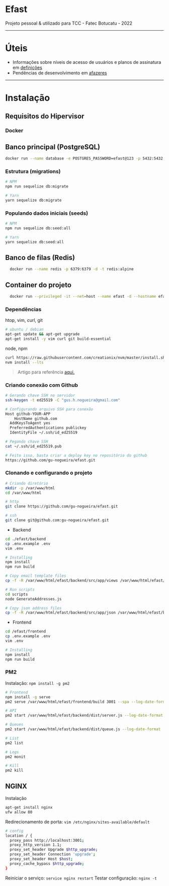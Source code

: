 # Efast

Projeto pessoal & utilizado para TCC - Fatec Botucatu - 2022

---

# Úteis

- Informações sobre níveis de acesso de usuários e planos de assinatura em [definições](DEFINITIONS.md)
- Pendências de desenvolvimento em [afazeres](TODO.md)

---

# Instalação

## Requisitos do Hipervisor

### Docker

###

## Banco principal (PostgreSQL)

```bash
docker run --name database -e POSTGRES_PASSWORD=efast@123 -p 5432:5432 -d postgres
```

### Estrutura (migrations)

```bash
# NPM
npm run sequelize db:migrate

# Yarn
yarn sequelize db:migrate
```

### Populando dados iniciais (seeds)

```bash
# NPM
npm run sequelize db:seed:all

# Yarn
yarn sequelize db:seed:all
```

## Banco de filas (Redis)

```bash
  docker run --name redis -p 6379:6379 -d -t redis:alpine
```

## Container do projeto

```bash
  docker run --privileged -it --net=host --name efast -d --hostname efast ubuntu:20.04
```

### Dependências

htop, vim, curl, git

```bash
# ubuntu / debian
apt-get update && apt-get upgrade
apt-get install -y vim curl git build-essential
```

node, npm

```bash
curl https://raw.githubusercontent.com/creationix/nvm/master/install.sh | bash
nvm install --lts
```

> Artigo para referência [aqui.](https://dylancastillo.co/how-to-use-github-deploy-keys/#:~:text=Create%20a%20Deploy%20Key%20on%20GitHub,-First%2C%20copy%20the&text=Click%20on%20Settings%2C%20select%20Deploy,click%20on%20Add%20deploy%20key.&text=Copy%20the%20key%20in%20the,repository%20using%20the%20deploy%20key.)

### Criando conexão com Github

```bash
# Gerando chave SSH no servidor
ssh-keygen -t ed25519 -C "gus.h.nogueira@gmail.com"

# Configurando arquivo SSH para conexão
Host github-YOUR-APP
	HostName github.com
  AddKeysToAgent yes
  PreferredAuthentications publickey
  IdentityFile ~/.ssh/id_ed25519

# Pegando chave SSH
cat ~/.ssh/id_ed25519.pub

# Feito isso, basta criar a deploy key no repositório do github
https://github.com/gu-nogueira/efast.git
```

### Clonando e configurando o projeto

```bash
# Criando diretório
mkdir -p /var/www/html
cd /var/www/html

# http
git clone https://github.com/gu-nogueira/efast.git

# ssh
git clone git@github.com:gu-nogueira/efast.git
```

- Backend

```bash
cd ./efast/backend
cp .env.example .env
vim .env

# Installing
npm install
npm run build

# Copy email template files
cp -f -R /var/www/html/efast/backend/src/app/views /var/www/html/efast/backend/dist/app

# Run scripts
cd scripts
node GenerateAddresses.js

# Copy json address files
cp -f -R /var/www/html/efast/backend/src/app/json /var/www/html/efast/backend/dist/app
```

- Frontend

```bash
cd /efast/frontend
cp .env.example .env
vim .env

# Installing
npm install
npm run build
```

### PM2

Instalação: `npm install -g pm2`

```bash
# Frontend
npm install -g serve
pm2 serve /var/www/html/efast/frontend/build 3001 --spa --log-date-format 'DD-MM HH:mm:ss'

# API
pm2 start /var/www/html/efast/backend/dist/server.js --log-date-format 'DD-MM HH:mm:ss'

# Queues
pm2 start /var/www/html/efast/backend/dist/queue.js --log-date-format 'DD-MM HH:mm:ss'

# List
pm2 list

# Logs
pm2 monit

# Kill
pm2 kill
```

## NGINX

Instalação

```bash
apt-get install nginx
ufw allow 80
```

Redirecionamento de porta: `vim /etc/nginx/sites-available/default`

```bash
# config
location / {
  proxy_pass http://localhost:3001;
  proxy_http_version 1.1;
  proxy_set_header Upgrade $http_upgrade;
  proxy_set_header Connection 'upgrade';
  proxy_set_header Host $host;
  proxy_cache_bypass $http_upgrade;
}
```

Reiniciar o serviço: `service nginx restart`
Testar configuração: `nginx -t`
